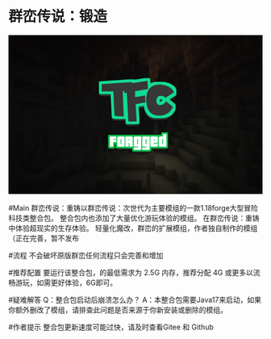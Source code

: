 # 群峦传说：锻造
![GitHub Logo](https://github.com/gzzzzzz-247/TFC-FG/blob/main/images/tfc_logo.png)

#Main
群峦传说：重铸以群峦传说：次世代为主要模组的一款1.18forge大型冒险科技类整合包。
整合包内也添加了大量优化游玩体验的模组。
在群峦传说：重铸中体验超现实的生存体验。
轻量化魔改，群峦的扩展模组，作者独自制作的模组（正在完善，暂不发布

#流程
不会破坏原版群峦任何流程只会完善和增加

#推荐配置
要运行该整合包，的最低需求为 2.5G 内存，推荐分配 4G 或更多以流畅游玩，如需更好体验，6G即可。

#疑难解答
Q：整合包启动后崩溃怎么办？
A：本整合包需要Java17来启动，如果你额外删改了模组，请排查此问题是否来源于你新安装或删除的模组。

#作者提示
整合包更新速度可能过快，请及时查看Gitee 和 Github